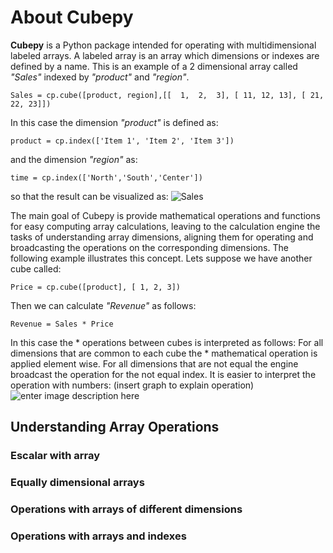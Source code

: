 # About Cubepy

**Cubepy** is a Python package intended for operating with multidimensional labeled arrays. A labeled array is an array which dimensions or indexes are defined by a name.
This is an example of a 2 dimensional array called *"Sales"* indexed by *"product"* and *"region"*.

`Sales = cp.cube([product, region],[[  1,  2,  3], [ 11, 12, 13], [ 21, 22, 23]])`

In this case the dimension *"product"* is defined as:

    product = cp.index(['Item 1', 'Item 2', 'Item 3'])

and the dimension *"region"* as:

    time = cp.index(['North','South','Center'])

so that the result can be visualized as:
![Sales](https://drive.google.com/file/d/1liAA60Qs972OTNxOFWQohm3muZCr6oVm/view?usp=sharing)

The main goal of Cubepy is provide mathematical operations and functions for easy computing array calculations, leaving to the calculation engine the tasks of understanding array dimensions, aligning them for operating and broadcasting the operations on the corresponding dimensions. The following example illustrates this concept.
Lets suppose we have another cube called:

    Price = cp.cube([product], [ 1, 2, 3])

Then we can calculate *"Revenue"* as follows:

    Revenue = Sales * Price
In this case the * operations between cubes is interpreted as follows:
For all dimensions that are common to each cube the * mathematical operation is applied element wise. For all dimensions that are not equal the engine broadcast the operation for the not equal index. 
It is easier to interpret the operation with numbers:
(insert graph to explain operation)
![enter image description here](https://drive.google.com/file/d/17D-2mvTpjc4hnDPj1_M_q6OSFHzaIm4r/view?usp=sharing)
## Understanding Array Operations
### Escalar with array
### Equally dimensional arrays
### Operations with arrays of different dimensions
### Operations with arrays and indexes
<!--stackedit_data:
eyJoaXN0b3J5IjpbMTI1NzU2NTkyOSwxNDIxNjY5ODIzLDExMT
k2MTM3MzcsMTQzMjAzOTY0MiwtMjMyMzQ2MDM2LDE4NzI4Njg3
MzEsMTQ2ODY2MDY3OSw2NzA3NjUyODYsLTE0MDg2ODM5NjEsMj
gxNzY1NDQ2LC03NjUwNjc1NDUsOTI1ODA5NTg3LDE4ODg4MzY0
MTIsLTE2ODg2NTE2ODAsLTY1ODA1MzAwMCwxMzkyOTMzODg0LD
E2MTk1ODk3NSwxNTQ0MDA2NDEsLTEyNjc3MDU5NjcsLTI0Mzgy
MDMyOF19
-->